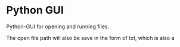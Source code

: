 # Python GUI
Python-GUI for opening and running files.

The open file path will also be
save in the form of txt, which is also a
